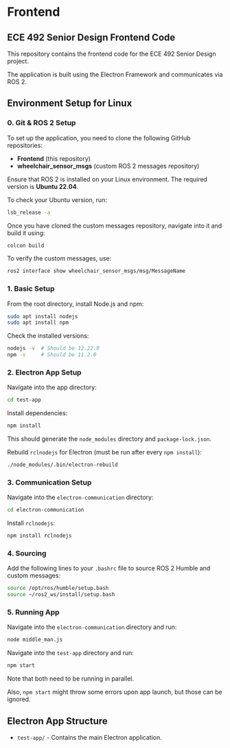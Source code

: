 
# Frontend

## ECE 492 Senior Design Frontend Code

This repository contains the frontend code for the ECE 492 Senior Design project. 

The application is built using the Electron Framework and communicates via ROS 2.

## Environment Setup for Linux

### 0. Git & ROS 2 Setup

To set up the application, you need to clone the following GitHub repositories:

- **Frontend** (this repository)
- **wheelchair_sensor_msgs** (custom ROS 2 messages repository)

Ensure that ROS 2 is installed on your Linux environment. The required version is **Ubuntu 22.04**.

To check your Ubuntu version, run:

```sh
lsb_release -a
```

Once you have cloned the custom messages repository, navigate into it and build it using:

```sh
colcon build
```

To verify the custom messages, use:

```sh
ros2 interface show wheelchair_sensor_msgs/msg/MessageName
```

### 1. Basic Setup

From the root directory, install Node.js and npm:

```sh
sudo apt install nodejs
sudo apt install npm
```

Check the installed versions:

```sh
nodejs -v  # Should be 12.22.9
npm -v     # Should be 11.2.0
```

### 2. Electron App Setup

Navigate into the app directory:

```sh
cd test-app
```

Install dependencies:

```sh
npm install
```

This should generate the `node_modules` directory and `package-lock.json`.

Rebuild `rclnodejs` for Electron (must be run after every `npm install`):

```sh
./node_modules/.bin/electron-rebuild
```

### 3. Communication Setup

Navigate into the `electron-communication` directory:

```sh
cd electron-communication
```

Install `rclnodejs`:

```sh
npm install rclnodejs
```

### 4. Sourcing

Add the following lines to your `.bashrc` file to source ROS 2 Humble and custom messages:

```sh
source /opt/ros/humble/setup.bash
source ~/ros2_ws/install/setup.bash
```
### 5. Running App

Navigate into the `electron-communication` directory and run:

```sh
node middle_man.js
```

Navigate into the `test-app` directory and run:

```sh
npm start
```

Note that both need to be running in parallel. 

Also, `npm start` might throw some errors upon app launch, but those can be ignored. 

## Electron App Structure

- `test-app/` - Contains the main Electron application.
